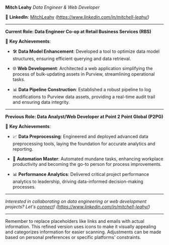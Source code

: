 
**Mitch Leahy**
*Data Engineer & Web Developer*

🔗 **LinkedIn**: [MitchLeahy](#) *(https://www.linkedin.com/in/mitchell-leahy/)*  


---

**Current Role: Data Engineer Co-op at Retail Business Services (RBS)**

🔧 **Key Achievements**:

- 🛠️ **Data Model Enhancement**: Developed a tool to optimize data model structures, ensuring efficient querying and data retrieval.
  
- 🌐 **Web Development**: Architected a web application simplifying the process of bulk-updating assets in Purview, streamlining operational tasks.

- 📊 **Data Pipeline Construction**: Established a robust pipeline to log modifications to Purview data assets, providing a real-time audit trail and ensuring data integrity.

---

**Previous Role: Data Analyst/Web Developer at Point 2 Point Global (P2PG)**

🔧 **Key Achievements**:

- 📈 **Data Preprocessing**: Engineered and deployed advanced data preprocessing tools, laying the foundation for accurate analytics and reporting.

- 🤖 **Automation Master**: Automated mundane tasks, enhancing workplace productivity and becoming the go-to person for process improvements.

- 📊 **Performance Analytics**: Delivered critical project performance analytics to leadership, driving data-informed decision-making processes.

---

*Interested in collaborating on data engineering or web development projects? Let's [connect](#)!* *(https://www.linkedin.com/in/mitchell-leahy/)*

---

Remember to replace placeholders like links and emails with actual information. This refined version uses icons to make it visually appealing and categorizes information for easier scanning. Adjustments can be made based on personal preferences or specific platforms' constraints.

<!---
MitchLeahy/MitchLeahy is a ✨ special ✨ repository because its `README.md` (this file) appears on your GitHub profile.
You can click the Preview link to take a look at your changes.
--->
